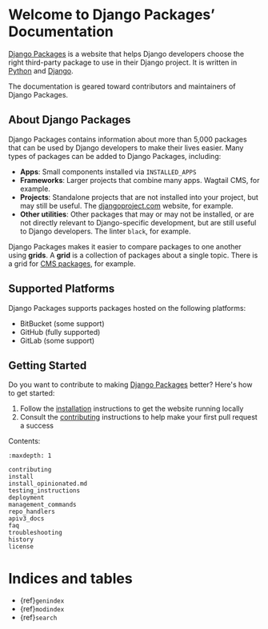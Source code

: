 # Welcome to Django Packages’ Documentation

[Django Packages](https://djangopackages.org/) is a website that helps Django developers choose the right third-party package to use in their Django project. It is written in [Python](https://www.python.org/) and [Django](https://www.djangoproject.com/). 

The documentation is geared toward contributors and maintainers of Django Packages. 

## About Django Packages 

Django Packages contains information about more than 5,000 packages that can be used by Django developers to make their lives easier. Many types of packages can be added to Django Packages, including: 

- **Apps**: Small components installed via `INSTALLED_APPS` 
- **Frameworks**: Larger projects that combine many apps. Wagtail CMS, for example. 
- **Projects**: Standalone projects that are not installed into your project, but may still be useful. The [djangoproject.com](https://www.djangoproject.com/) website, for example.
- **Other utilities**: Other packages that may or may not be installed, or are not directly relevant to Django-specific development, but are still useful to Django developers. The linter `black`, for example.  

Django Packages makes it easier to compare packages to one another using **grids**. A **grid** is a collection of packages about a single topic. There is a grid for [CMS packages](https://djangopackages.org/grids/g/cms/), for example. 

## Supported Platforms 

Django Packages supports packages hosted on the following platforms: 

- BitBucket (some support)
- GitHub (fully supported)
- GitLab (some support)

## Getting Started

Do you want to contribute to making [Django Packages](https://djangopackages.org/) better? Here's how to get started:

1. Follow the [installation] instructions to get the website running locally 
2. Consult the [contributing] instructions to help make your first pull request a success 

Contents:

```{toctree}
:maxdepth: 1

contributing
install
install_opinionated.md
testing_instructions
deployment
management_commands
repo_handlers
apiv3_docs
faq
troubleshooting
history
license
```

# Indices and tables

- {ref}`genindex`
- {ref}`modindex`
- {ref}`search`

[contributing]: contributing.md
[installation]: install.md
